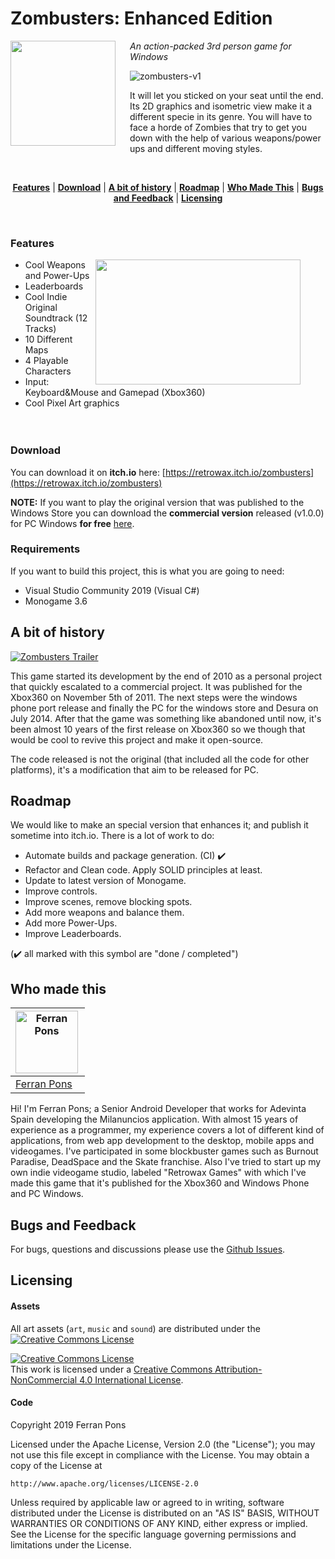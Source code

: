 Zombusters: Enhanced Edition
============================

<img src="media/zombusters_logo.png" align="left" width="168px" height="168px"/>
<img align="left" width="0" height="168px" hspace="10"/>

*An action-packed 3rd person game for Windows*

![zombusters-v1](https://img.shields.io/badge/zombusters-v1.0.0-green.svg)

It will let you sticked on your seat until the end. Its 2D graphics and isometric view make it a different specie in its genre. You will have to face a horde of Zombies that try to get you down with the help of various weapons/power ups and different moving styles.

<br/>
<p align="center">
<b><a href="#features">Features</a></b>
|
<b><a href="#download">Download</a></b>
|
<b><a href="#a-bit-of-history">A bit of history</a></b>
|
<b><a href="#roadmap">Roadmap</a></b>
|
<b><a href="#who-made-this">Who Made This</a></b>
|
<b><a href="#bugs-and-feedback">Bugs and Feedback</a></b>
|
<b><a href="#licensing">Licensing</a></b>
</p>
<br/>

### Features

<img align="right" width="0" height="328px" hspace="20"/>
<img src="https://store-images.s-microsoft.com/image/apps.65181.9007199266264130.ce1907f7-2a09-4572-9bf8-b23795a367f8.73855415-7fed-44c9-bbc4-793982d3029e?w=580&h=326&q=60&mode=letterbox&background=black" width="328" height="200px" align="right" />

* Cool Weapons and Power-Ups
* Leaderboards
* Cool Indie Original Soundtrack (12 Tracks)
* 10 Different Maps
* 4 Playable Characters
* Input: Keyboard&Mouse and Gamepad (Xbox360)
* Cool Pixel Art graphics
<br><br><br>


### Download

You can download it on **itch.io** here: [https://retrowax.itch.io/zombusters](https://retrowax.itch.io/zombusters)

**NOTE:** If you want to play the original version that was published to the Windows Store you can download the **commercial version** released (v1.0.0) for PC Windows **for free** [here](https://github.com/retrowax/Zombusters-Enhanced-Edition/raw/master/releases/ZombustersInstaller-v1.0.0.msi).

### Requirements

If you want to build this project, this is what you are going to need:

* Visual Studio Community 2019 (Visual C#)
* Monogame 3.6


A bit of history
----------------

[![Zombusters Trailer](https://img.youtube.com/vi/mYXBIZX9VgQ/0.jpg)](https://www.youtube.com/watch?v=mYXBIZX9VgQ)

This game started its development by the end of 2010 as a personal project that quickly escalated to a commercial project. It was published for the Xbox360 on November 5th of 2011. The next steps were the windows phone port release and finally the PC for the windows store and Desura on July 2014. After that the game was something like abandoned until now, it's been almost 10 years of the first release on Xbox360 so we though that would be cool to revive this project and make it open-source.

The code released is not the original (that included all the code for other platforms), it's a modification that aim to be released for PC.


Roadmap
-------

We would like to make an special version that enhances it; and publish it sometime into itch.io. There is a lot of work to do:

* Automate builds and package generation. (CI) :heavy_check_mark:
* Refactor and Clean code. Apply SOLID principles at least.
* Update to latest version of Monogame.
* Improve controls.
* Improve scenes, remove blocking spots.
* Add more weapons and balance them.
* Add more Power-Ups.
* Improve Leaderboards.

(:heavy_check_mark: all marked with this symbol are "done / completed")


Who made this
--------------

| <a href="https://github.com/ferranpons"><img src="https://avatars2.githubusercontent.com/u/1225463?v=3&s=460" alt="Ferran Pons" align="left" height="100" width="100" /></a>
|---
| [Ferran Pons](https://github.com/ferranpons)

Hi! I'm Ferran Pons; a Senior Android Developer that works for Adevinta Spain developing the Milanuncios application. With almost 15 years of experience as a programmer, my experience covers a lot of different kind of applications, from web app development to the desktop, mobile apps and videogames. I've participated in some blockbuster games such as Burnout Paradise, DeadSpace and the Skate franchise. Also I've tried to start up my own indie videogame studio, labeled "Retrowax Games" with which I've made this game that it's published for the Xbox360 and Windows Phone and PC Windows.


Bugs and Feedback
-----------------

For bugs, questions and discussions please use the [Github Issues](https://github.com/retrowax/Zombusters-Enhanced-Edition/issues).


Licensing
---------

#### Assets

All art assets (``art``, ``music`` and
``sound``) are distributed under the <a rel="license" href="http://creativecommons.org/licenses/by-nc/4.0/"><img alt="Creative Commons License" style="border-width:0" src="https://i.creativecommons.org/l/by-nc/4.0/80x15.png" /></a>

<a rel="license" href="http://creativecommons.org/licenses/by-nc/4.0/"><img alt="Creative Commons License" style="border-width:0" src="https://i.creativecommons.org/l/by-nc/4.0/88x31.png" /></a><br />This work is licensed under a <a rel="license" href="http://creativecommons.org/licenses/by-nc/4.0/">Creative Commons Attribution-NonCommercial 4.0 International License</a>.


#### Code

Copyright 2019 Ferran Pons

Licensed under the Apache License, Version 2.0 (the "License");
you may not use this file except in compliance with the License.
You may obtain a copy of the License at

    http://www.apache.org/licenses/LICENSE-2.0

Unless required by applicable law or agreed to in writing, software
distributed under the License is distributed on an "AS IS" BASIS,
WITHOUT WARRANTIES OR CONDITIONS OF ANY KIND, either express or implied.
See the License for the specific language governing permissions and
limitations under the License.
